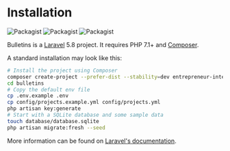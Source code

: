 # Installation

![Packagist](https://img.shields.io/packagist/dt/entrepreneur-interet-general/bulletins.svg?style=flat-square)
![Packagist](https://img.shields.io/packagist/l/entrepreneur-interet-general/bulletins.svg?style=flat-square)
![Packagist](https://img.shields.io/packagist/v/entrepreneur-interet-general/bulletins.svg?style=flat-square)

Bulletins is a [Laravel](https://laravel.com) 5.8 project. It requires PHP 7.1+ and [Composer](https://getcomposer.org).

A standard installation may look like this:
```bash
# Install the project using Composer
composer create-project --prefer-dist --stability=dev entrepreneur-interet-general/bulletins
cd bulletins
# Copy the default env file
cp .env.example .env
cp config/projects.example.yml config/projects.yml
php artisan key:generate
# Start with a SQLite database and some sample data
touch database/database.sqlite
php artisan migrate:fresh --seed
```

More information can be found on [Laravel's documentation](https://laravel.com/docs/5.8#installation).
